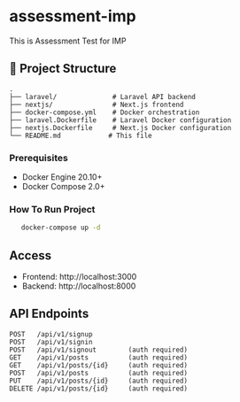 # assessment-imp
 This is Assessment Test for IMP


## 📁 Project Structure

```
.
├── laravel/              # Laravel API backend
├── nextjs/               # Next.js frontend
├── docker-compose.yml    # Docker orchestration
├── laravel.Dockerfile    # Laravel Docker configuration
├── nextjs.Dockerfile     # Next.js Docker configuration
└── README.md            # This file
```

### Prerequisites

- Docker Engine 20.10+
- Docker Compose 2.0+

### How To Run Project

```bash
   docker-compose up -d
   ```
## Access
- Frontend: http://localhost:3000
- Backend: http://localhost:8000

## API Endpoints

```
POST   /api/v1/signup
POST   /api/v1/signin
POST   /api/v1/signout        (auth required)
GET    /api/v1/posts          (auth required)
GET    /api/v1/posts/{id}     (auth required)
POST   /api/v1/posts          (auth required)
PUT    /api/v1/posts/{id}     (auth required)
DELETE /api/v1/posts/{id}     (auth required)
```

